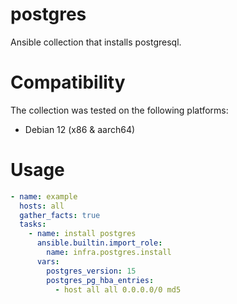 # postgres

Ansible collection that installs postgresql.

# Compatibility
The collection was tested on the following platforms:
- Debian 12 (x86 & aarch64)

# Usage

```yaml
- name: example
  hosts: all
  gather_facts: true
  tasks:
    - name: install postgres
      ansible.builtin.import_role:
        name: infra.postgres.install
      vars:
        postgres_version: 15
        postgres_pg_hba_entries:
          - host all all 0.0.0.0/0 md5
```
